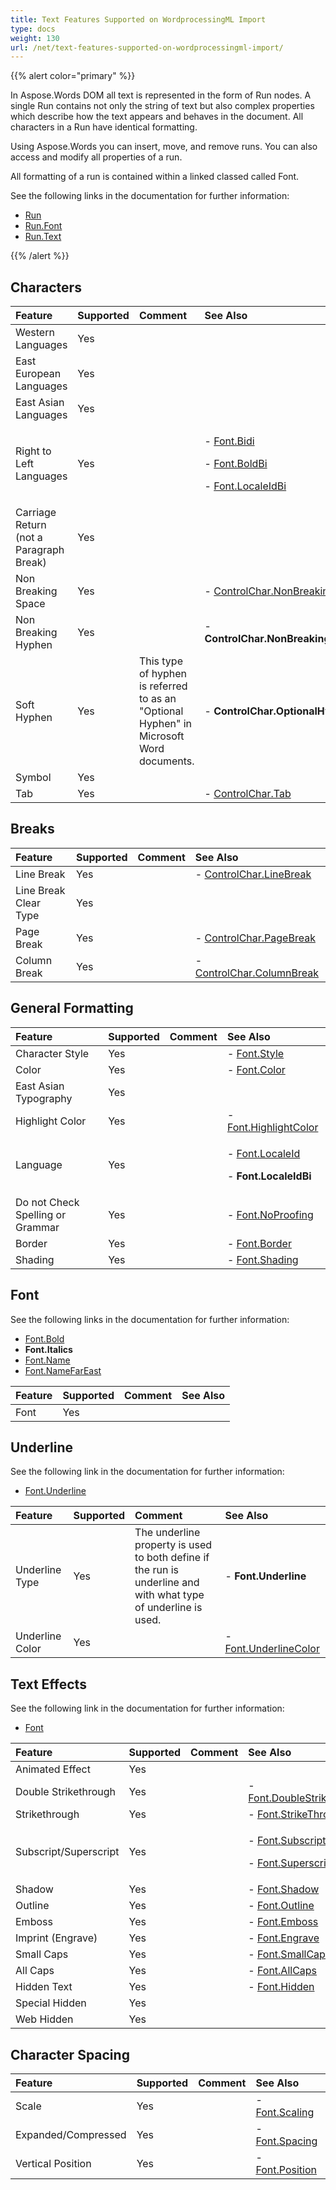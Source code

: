 ```yaml
---
title: Text Features Supported on WordprocessingML Import
type: docs
weight: 130
url: /net/text-features-supported-on-wordprocessingml-import/
---
```


{{% alert color="primary" %}} 

In Aspose.Words DOM all text is represented in the form of Run nodes. A single Run contains not only the string of text but also complex properties which describe how the text appears and behaves in the document. All characters in a Run have identical formatting.

Using Aspose.Words you can insert, move, and remove runs. You can also access and modify all properties of a run.

All formatting of a run is contained within a linked classed called Font.

See the following links in the documentation for further information:

- [Run](http://www.aspose.com/documentation/.net-components/aspose.words-for-.net/aspose.words.run.html)
- [Run.Font](http://www.aspose.com/documentation/.net-components/aspose.words-for-.net/aspose.words.inline.font.html)
- [Run.Text](http://www.aspose.com/documentation/.net-components/aspose.words-for-.net/aspose.words.run.text.html)

{{% /alert %}} 
## **Characters**

|**Feature**|**Supported**|**Comment**|**See Also**|
| :- | :- | :- | :- |
|Western Languages |Yes | | |
|East European Languages |Yes | | |
|East Asian Languages |Yes | | |
|Right to Left Languages |Yes | |<p>- [Font.Bidi](http://www.aspose.com/documentation/.net-components/aspose.words-for-.net/aspose.words.font.bidi.html) </p><p>- [Font.BoldBi](http://www.aspose.com/documentation/.net-components/aspose.words-for-.net/aspose.words.font.boldbi.html) </p><p>- [Font.LocaleIdBi](http://www.aspose.com/documentation/.net-components/aspose.words-for-.net/aspose.words.font.localeidbi.html)</p>|
|Carriage Return (not a Paragraph Break) |Yes | | |
|Non Breaking Space |Yes | |- [ControlChar.NonBreakingSpace](http://www.aspose.com/documentation/.net-components/aspose.words-for-.net/aspose.words.controlchar.html)|
|Non Breaking Hyphen |Yes | |- **ControlChar.NonBreakingHyphen**|
|Soft Hyphen |Yes |This type of hyphen is referred to as an "Optional Hyphen" in Microsoft Word documents. |- **ControlChar.OptionalHyphen**|
|Symbol |Yes | | |
|Tab |Yes | |- [ControlChar.Tab](http://www.aspose.com/documentation/.net-components/aspose.words-for-.net/aspose.words.controlchar.html)|
## **Breaks**

|**Feature**|**Supported**|**Comment**|**See Also**|
| :- | :- | :- | :- |
|Line Break |Yes | |- [ControlChar.LineBreak](http://www.aspose.com/documentation/.net-components/aspose.words-for-.net/aspose.words.controlchar.html)|
|Line Break Clear Type |Yes | | |
|Page Break |Yes | |- [ControlChar.PageBreak](http://www.aspose.com/documentation/.net-components/aspose.words-for-.net/aspose.words.controlchar.html)|
|Column Break |Yes | |- [ControlChar.ColumnBreak](http://www.aspose.com/documentation/.net-components/aspose.words-for-.net/aspose.words.controlchar.html)|
## **General Formatting**

|**Feature**|**Supported**|**Comment**|**See Also**|
| :- | :- | :- | :- |
|Character Style |Yes | |- [Font.Style](http://www.aspose.com/documentation/.net-components/aspose.words-for-.net/aspose.words.font.style.html)|
|Color |Yes | |- [Font.Color](http://www.aspose.com/documentation/.net-components/aspose.words-for-.net/aspose.words.font.color.html)|
|East Asian Typography |Yes | | |
|Highlight Color |Yes | |- [Font.HighlightColor](http://www.aspose.com/documentation/.net-components/aspose.words-for-.net/aspose.words.font.highlightcolor.html)|
|Language |Yes | |<p>- [Font.LocaleId](http://www.aspose.com/documentation/.net-components/aspose.words-for-.net/aspose.words.font.localeid.html) </p><p>- **Font.LocaleIdBi**</p>|
|Do not Check Spelling or Grammar |Yes | |- [Font.NoProofing](http://www.aspose.com/documentation/.net-components/aspose.words-for-.net/aspose.words.font.noproofing.html)|
|Border |Yes | |- [Font.Border](http://www.aspose.com/documentation/.net-components/aspose.words-for-.net/aspose.words.font.border.html)|
|Shading |Yes | |- [Font.Shading](http://www.aspose.com/documentation/.net-components/aspose.words-for-.net/aspose.words.font.shading.html)|
## **Font**
See the following links in the documentation for further information:

- [Font.Bold](http://www.aspose.com/documentation/.net-components/aspose.words-for-.net/aspose.words.font.bold.html)
- **Font.Italics**
- [Font.Name](http://www.aspose.com/documentation/.net-components/aspose.words-for-.net/aspose.words.font.name.html)
- [Font.NameFarEast](http://www.aspose.com/documentation/.net-components/aspose.words-for-.net/aspose.words.font.namefareast.html)

|**Feature**|**Supported**|**Comment**|**See Also**|
| :- | :- | :- | :- |
|Font |Yes | | |
## **Underline**
See the following link in the documentation for further information:

- [Font.Underline](http://www.aspose.com/documentation/.net-components/aspose.words-for-.net/aspose.words.font.underline.html)

|**Feature**|**Supported**|**Comment**|**See Also**|
| :- | :- | :- | :- |
|Underline Type |Yes |The underline property is used to both define if the run is underline and with what type of underline is used. |- **Font.Underline**|
|Underline Color |Yes | |- [Font.UnderlineColor](http://www.aspose.com/documentation/.net-components/aspose.words-for-.net/aspose.words.font.underlinecolor.html)|
## **Text Effects**
See the following link in the documentation for further information:

- [Font](http://www.aspose.com/documentation/.net-components/aspose.words-for-.net/aspose.words.font.html)

|**Feature**|**Supported**|**Comment**|**See Also**|
| :- | :- | :- | :- |
|Animated Effect |Yes | | |
|Double Strikethrough |Yes | |- [Font.DoubleStrikeThrough](http://www.aspose.com/documentation/.net-components/aspose.words-for-.net/aspose.words.font.doublestrikethrough.html)|
|Strikethrough |Yes | |- [Font.StrikeThrough](http://www.aspose.com/documentation/.net-components/aspose.words-for-.net/aspose.words.font.strikethrough.html)|
|Subscript/Superscript |Yes | |<p>- [Font.Subscript](http://www.aspose.com/documentation/.net-components/aspose.words-for-.net/aspose.words.font.subscript.html) </p><p>- [Font.Superscript](http://www.aspose.com/documentation/.net-components/aspose.words-for-.net/aspose.words.font.superscript.html)</p>|
|Shadow |Yes | |- [Font.Shadow](http://www.aspose.com/documentation/.net-components/aspose.words-for-.net/aspose.words.font.shadow.html)|
|Outline |Yes | |- [Font.Outline](http://www.aspose.com/documentation/.net-components/aspose.words-for-.net/aspose.words.font.outline.html)|
|Emboss |Yes | |- [Font.Emboss](http://www.aspose.com/documentation/.net-components/aspose.words-for-.net/aspose.words.font.emboss.html)|
|Imprint (Engrave) |Yes | |- [Font.Engrave](http://www.aspose.com/documentation/.net-components/aspose.words-for-.net/aspose.words.font.engrave.html)|
|Small Caps |Yes | |- [Font.SmallCaps](http://www.aspose.com/documentation/.net-components/aspose.words-for-.net/aspose.words.font.smallcaps.html)|
|All Caps |Yes | |- [Font.AllCaps](http://www.aspose.com/documentation/.net-components/aspose.words-for-.net/aspose.words.font.allcaps.html)|
|Hidden Text |Yes | |- [Font.Hidden](http://www.aspose.com/documentation/.net-components/aspose.words-for-.net/aspose.words.font.hidden.html)|
|Special Hidden |Yes | | |
|Web Hidden |Yes | | |
## **Character Spacing**

|**Feature**|**Supported**|**Comment**|**See Also**|
| :- | :- | :- | :- |
|Scale |Yes | |- [Font.Scaling](http://www.aspose.com/documentation/.net-components/aspose.words-for-.net/aspose.words.font.scaling.html)|
|Expanded/Compressed |Yes | |- [Font.Spacing](http://www.aspose.com/documentation/.net-components/aspose.words-for-.net/aspose.words.font.spacing.html)|
|Vertical Position |Yes | |- [Font.Position](http://www.aspose.com/documentation/.net-components/aspose.words-for-.net/aspose.words.font.position.html)|

